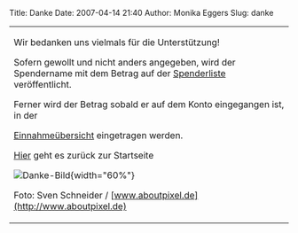 Title: Danke
Date: 2007-04-14 21:40
Author: Monika Eggers
Slug: danke


<style type="text/css">  .spenden_text{</p><p>    position: relative;</p><p>    float: left; </p><p>    width: 30%;</p><p>    left: 18%;</p><p>    z-index: 2;</p><p>    font-family: serif;</p><p>    font-size: larger;</p><p>  }</p><p></p><p>  .spenden_bild{</p><p>    position: relative;</p><p>    text-align: right;</p><p>    font-size: x-small;</p><p>    left: -15%;</p><p>    z-index: 1;</p><p>    /* top: -200px; */</p><p>  }</p><p></style>
<table style="width: 100%;">


<tbody>


<tr>


<td>

<div class="spenden_text">


Wir bedanken uns vielmals für die Unterstützung!


Sofern gewollt und nicht anders angegeben, wird der Spendername mit dem
Betrag auf der [Spenderliste](http://www.kubuntu-de.org/spenderliste)
veröffentlicht.


Ferner wird der Betrag sobald er auf dem Konto eingegangen ist, in der  

[Einnahmeübersicht](http://www.kubuntu-de.org/einnahmen-ausgaben)
eingetragen werden.


[Hier](http://www.kubuntu-de.org) geht es zurück zur Startseite




</div>


<div class="spenden_bild">

![Danke-Bild](http://www.kubuntu-de.org/files/danke.png){width="60%"}  


Foto: Sven Schneider / [www.aboutpixel.de](http://www.aboutpixel.de)

</div>



</td>


</tr>


</tbody>


</table>


